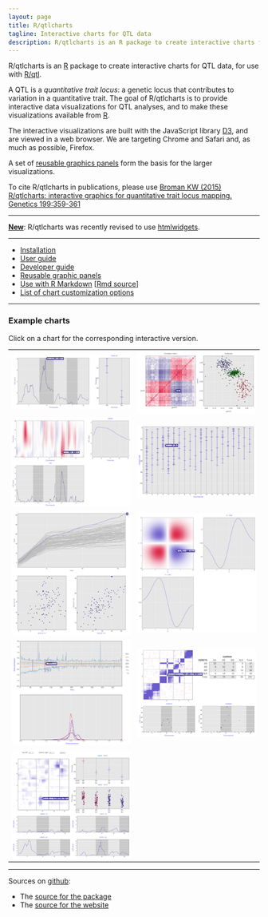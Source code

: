 ```yaml
---
layout: page
title: R/qtlcharts
tagline: Interactive charts for QTL data
description: R/qtlcharts is an R package to create interactive charts for quantitative trait locus (QTL) mapping data, for use with R/qtl.
---
```


R/qtlcharts is an [R](http://www.r-project.org) package to create
interactive charts for QTL data, for use
with [R/qtl](http://www.rqtl.org).

A QTL is a _quantitative trait locus_: a genetic locus that
contributes to variation in a quantitative trait. The
goal of R/qtlcharts is to provide interactive data visualizations for QTL
analyses, and to make these visualizations available from [R](http://www.r-project.org).

The interactive visualizations are built with the JavaScript library
[D3](http://d3js.org), and are viewed in a web browser. We are
targeting Chrome and Safari and, as much as possible, Firefox.

A set of [reusable graphics panels](http://kbroman.org/d3panels) form the basis
for the larger visualizations.

To cite R/qtlcharts in publications, please use
[Broman KW (2015) R/qtlcharts: interactive graphics for quantitative trait locus mapping. Genetics 199:359-361](http://www.ncbi.nlm.nih.gov/pubmed/25527287)

---

[**New**](https://github.com/kbroman/qtlcharts/blob/master/NEWS.md):
R/qtlcharts was recently revised to use [htmlwidgets](http://www.htmlwidgets.org/).

---

- [Installation](pages/installation.html)
- [User guide](assets/vignettes/userGuide.html)
- [Developer guide](assets/vignettes/develGuide.html)
- [Reusable graphic panels](http://kbroman.org/d3panels)
- [Use with R Markdown](assets/vignettes/Rmarkdown.html) [[Rmd source](https://github.com/kbroman/qtlcharts/blob/master/vignettes/Rmarkdown.Rmd)]
- [List of chart customization options](assets/vignettes/chartOpts.html)

---

### Example charts

Click on a chart for the corresponding interactive version.

<table class="wide">
<tr>
  <td class="left">
    <a href="example/iplotScanone.html">
        <img src="assets/pics/iplotScanone.png" alt="iplotScanone example" title="iplotScanone example"/>
    </a>
  </td>
  <td class="right">
    <a href="example/iplotCorr.html">
        <img src="assets/pics/iplotCorr.png" alt="iplotCorr example" title="iplotCorr example"/>
    </a>
  </td>
</tr>
<tr>
  <td class="left">
    <a href="example/iplotMScanone.html">
        <img src="assets/pics/iplotMScanone.png" alt="iplotMScanone example" title="iplotMScanone example"/>
    </a>
  </td>
  <td class="right">
    <a href="example/iplotMap.html">
        <img src="assets/pics/iplotMap.png" alt="iplotMap example" title="iplotMap example"/>
    </a>
  </td>
</tr>
<tr>
  <td class="left">
    <a href="example/iplotCurves.html">
        <img src="assets/pics/iplotCurves.png" alt="iplotCurves example" title="iplotCurves example"/>
    </a>
  </td>
  <td class="right">
    <a href="example/iheatmap.html">
        <img src="assets/pics/iheatmap.png" alt="iheatmap example" title="iheatmap example"/>
    </a>
  </td>
</tr>
<tr>
  <td class="left">
    <a href="example/iboxplot.html">
        <img src="assets/pics/iboxplot.png" alt="iboxplot example" title="iboxplot example"/>
    </a>
  </td>
  <td class="right">
    <a href="example/iplotRF.html">
        <img src="assets/pics/iplotRF.png" alt="iplotRF example" title="iplotRF example"/>
    </a>
  </td>
</tr>
<tr>
  <td class="left">
    <a href="example/iplotScantwo.html">
        <img src="assets/pics/iplotScantwo.png" alt="iplotScantwo example" title="iplotScantwo example"/>
    </a>
  </td>
  <td class="right">
  </td>
</tr>
</table>

---

Sources on [github](http://github.com):

- The [source for the package](https://github.com/kbroman/qtlcharts/tree/master)
- The [source for the website](https://github.com/kbroman/qtlcharts/tree/gh-pages)
